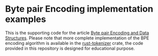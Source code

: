 # Byte pair Encoding implementation examples

This is the supporting code for the article [Byte pair Encoding and Data Structures](https://guillaume-be.github.io/2021-09-16/byte_pair_encoding).
Please note that more complete implementation of the BPE encoding algorithm is available in the [rust-tokenizer](https://github.com/guillaume-be/rust-tokenizers) crate, the code provided in this repository is designed for educational purpose.

